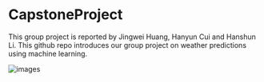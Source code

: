 # CapstoneProject
This group project is reported by Jingwei Huang, Hanyun Cui and Hanshun Li. This github repo introduces our group project on weather predictions using machine learning.

![images](https://github.com/Cuihanyun004/Capstone-project/blob/main/pexels-pixabay-209831.jpg)
